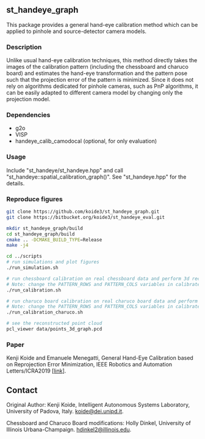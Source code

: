 ## st_handeye_graph

This package provides a general hand-eye calibration method which can be applied to pinhole and source-detector camera models.

### Description

Unlike usual hand-eye calibration techniques, this method directly takes the images of the calibration pattern (including the chessboard and charuco board) and estimates the hand-eye transformation and the pattern pose such that the projection error of the pattern is minimized. Since it does not rely on algorithms dedicated for pinhole cameras, such as PnP algorithms, it can be easily adapted to different camera model by changing only the projection model.

### Dependencies

- g2o
- VISP
- handeye_calib_camodocal (optional, for only evaluation)

### Usage

Include "st_handeye/st_handeye.hpp" and call "st_handeye::spatial_calibration_graph()". See "st_handeye.hpp" for the details.

### Reproduce figures

```bash
git clone https://github.com/koide3/st_handeye_graph.git
git clone https://bitbucket.org/koide3/st_handeye_eval.git

mkdir st_handeye_graph/build
cd st_handeye_graph/build
cmake .. -DCMAKE_BUILD_TYPE=Release
make -j4

cd ../scripts
# run simulations and plot figures
./run_simulation.sh

# run chessboard calibration on real chessboard data and perform 3d reconstruction
# Note: change the PATTERN_ROWS and PATTERN_COLS variables in calibrate_charuco.cpp if the calibration target changes!
./run_calibration.sh

# run charuco board calibration on real charuco board data and perform 3d reconstruction
# Note: change the PATTERN_ROWS and PATTERN_COLS variables in calibrate_charuco.cpp if the calibration target changes!
./run_calibration_charuco.sh

# see the reconstructed point cloud
pcl_viewer data/points_3d_graph.pcd
```

### Paper
Kenji Koide and Emanuele Menegatti, General Hand-Eye Calibration based on Reprojection Error Minimization, IEEE Robotics and Automation Letters/ICRA2019 [[link](https://ieeexplore.ieee.org/document/8616862)].

## Contact
Original Author: Kenji Koide, Intelligent Autonomous Systems Laboratory, University of Padova, Italy. koide@dei.unipd.it.

Chessboard and Charuco Board modifications: Holly Dinkel, University of Illinois Urbana-Champaign. hdinkel2@illinois.edu.